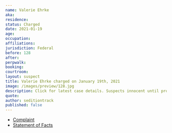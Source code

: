 ```yaml
---
name: Valerie Ehrke
aka:
residence:
status: Charged
date: 2021-01-19
age:
occupation:
affiliations:
jurisdiction: Federal
before: 128
after:
perpwalk:
booking:
courtroom:
layout: suspect
title: Valerie Ehrke charged on January 19th, 2021
image: /images/preview/128.jpg
description: Click for latest case details. Suspects innocent until proven guilty.
quote:
author: seditiontrack
published: false
---
```


- [Complaint](https://www.justice.gov/opa/page/file/1356641/download)
- [Statement of Facts](https://www.justice.gov/opa/page/file/1356646/download)

